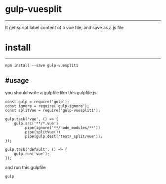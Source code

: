 # gulp-vuesplit
---
It get script label content of a vue file, and save as a js file

# install
---
```
npm install --save gulp-vuesplit1
```

#usage
---
you should write a gulpfile like this
gulpfile.js

```
const gulp = require('gulp');
const ignore = require('gulp-ignore');
const splitVue = require('gulp-vuesplit1');

gulp.task('vue', () => {
    gulp.src('**/*.vue')
        .pipe(ignore('**/node_modules/**'))
        .pipe(splitVue())
        .pipe(gulp.dest('test/_split/vue'));
});

gulp.task('default', () => {
    gulp.run('vue');
});
```
and run this gulpfile

```
gulp
```
